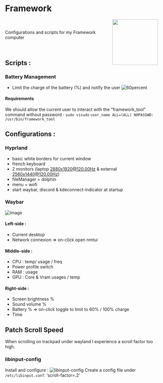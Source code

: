 # Framework
<img align="right" width="150" height="150" src="https://frame.work/assets/family/diy_laptop-f402ff777de39ff72aa9eae12c2fa28733e885074731c53e9530ff93fb6a399c.jpg">
<br/><br/>
Configurations and scripts for my Framework computer
<br/><br/><br/>

## Scripts :
### Battery Management
- Limit the charge of the battery (%) and notify the user
![60percent](https://github.com/user-attachments/assets/8daa319e-644a-4593-a582-7bce5185ccc9)
#### Requirements
We should allow the current user to interact with the "framework_tool" command without password :
`sudo visudo`
`user_name ALL=(ALL) NOPASSWD: /usr/bin/framework_tool`

## Configurations :
### Hyprland
- basic white borders for current window
- french keyboard
- 2 monitors (laptop 2880x1920@120.00Hz & external 2560x1440@120.00Hz)
- fileManager = dolphin
- menu = wofi
- start waybar, discord & kdeconnect-indicator at startup
### Waybar
![image](https://github.com/user-attachments/assets/c96d0e31-8b3d-45fa-91f9-ed593a4255af)
#### Left-side :
- Current desktop
- Network connexion => on-click open nmtui
#### Middle-side :
- CPU : temp/ usage / freq
- Power profile switch
- RAM : usage
- GPU : Core & Vram usages / temp
#### Right-side :
- Screen brightness %
- Sound volume %
- Battery % => on-click toggle to limit to 60% / 100% charge
- Time

## Patch Scroll Speed
When scrolling on trackpad under wayland I experience a scroll factor too high.
### libinput-config
Install and configure :
![libinput-config](https://gitlab.com/warningnonpotablewater/libinput-config)
Create a config file under `/etc/libinput.conf`:
‘scroll-factor=.2’
